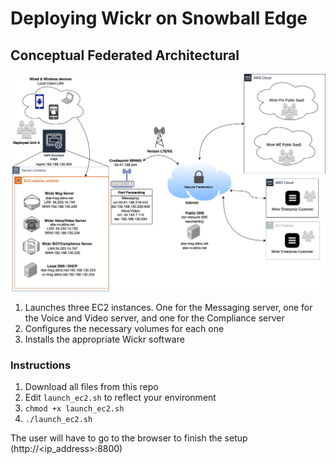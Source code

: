 # Deploying Wickr on Snowball Edge

## Conceptual Federated Architectural
![Architectural Overview](SBEWickrFederationConcept.drawio.png)

1. Launches three EC2 instances. One for the Messaging server, one for the Voice and Video server, and one for the Compliance server
2. Configures the necessary volumes for each one
3. Installs the appropriate Wickr software

### Instructions
1. Download all files from this repo
2. Edit `launch_ec2.sh` to reflect your environment
3. `chmod +x launch_ec2.sh`
4. `./launch_ec2.sh`

The user will have to go to the browser to finish the setup (http://<ip_address>:8800)
